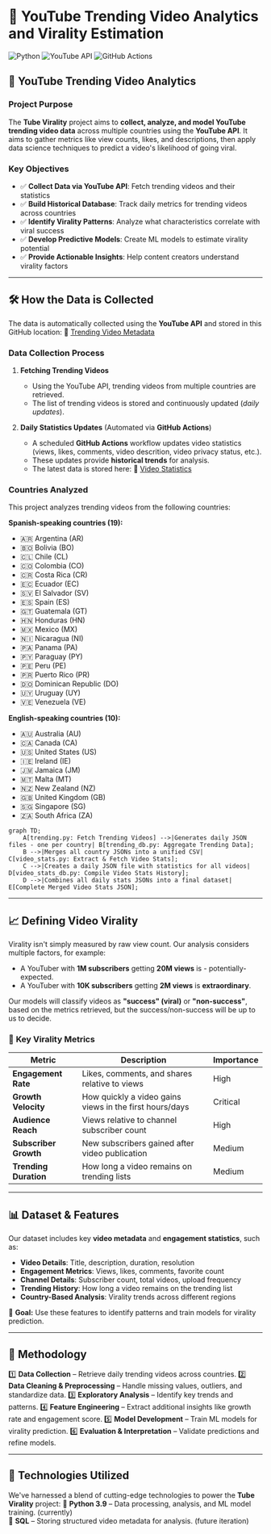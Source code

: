 # 🚀 YouTube Trending Video Analytics and Virality Estimation

![Python](https://img.shields.io/badge/-Python-000?&logo=Python)
![YouTube API](https://img.shields.io/badge/-YouTube_API-FF0000?&logo=youtube&logoColor=white)
![GitHub Actions](https://img.shields.io/badge/-GitHub_Actions-2088FF?&logo=github-actions&logoColor=white)

## 🎯 YouTube Trending Video Analytics

### **Project Purpose**
The **Tube Virality** project aims to **collect, analyze, and model YouTube trending video data** across multiple countries using the **YouTube API**. It aims to gather metrics like view counts, likes, and descriptions, then apply data science techniques to predict a video's likelihood of going viral.


### **Key Objectives**
- ✅ **Collect Data via YouTube API**: Fetch trending videos and their statistics
- ✅ **Build Historical Database**: Track daily metrics for trending videos across countries
- ✅ **Identify Virality Patterns**: Analyze what characteristics correlate with viral success
- ✅ **Develop Predictive Models**: Create ML models to estimate virality potential
- ✅ **Provide Actionable Insights**: Help content creators understand virality factors

---

## 🛠️ How the Data is Collected

The data is automatically collected using the **YouTube API** and stored in this GitHub location:
🔗 [Trending Video Metadata](https://github.com/gpsyrou/tube-virality/tree/main/assets/meta/trending)

### **Data Collection Process**
1. **Fetching Trending Videos**
   - Using the YouTube API, trending videos from multiple countries are retrieved.
   - The list of trending videos is stored and continuously updated (_daily updates_).

2. **Daily Statistics Updates** (Automated via **GitHub Actions**)
   - A scheduled **GitHub Actions** workflow updates video statistics (views, likes, comments, video descrition, video privacy status, etc.).
   - These updates provide **historical trends** for analysis.
   - The latest data is stored here:
     🔗 [Video Statistics](https://github.com/gpsyrou/tube-virality/tree/main/assets/meta/video_stats)

### **Countries Analyzed**

This project analyzes trending videos from the following countries:

**Spanish-speaking countries (19):**
- 🇦🇷 Argentina (AR)
- 🇧🇴 Bolivia (BO)
- 🇨🇱 Chile (CL)
- 🇨🇴 Colombia (CO)
- 🇨🇷 Costa Rica (CR)
- 🇪🇨 Ecuador (EC)
- 🇸🇻 El Salvador (SV)
- 🇪🇸 Spain (ES)
- 🇬🇹 Guatemala (GT)
- 🇭🇳 Honduras (HN)
- 🇲🇽 Mexico (MX)
- 🇳🇮 Nicaragua (NI)
- 🇵🇦 Panama (PA)
- 🇵🇾 Paraguay (PY)
- 🇵🇪 Peru (PE)
- 🇵🇷 Puerto Rico (PR)
- 🇩🇴 Dominican Republic (DO)
- 🇺🇾 Uruguay (UY)
- 🇻🇪 Venezuela (VE)

**English-speaking countries (10):**
- 🇦🇺 Australia (AU)
- 🇨🇦 Canada (CA)
- 🇺🇸 United States (US)
- 🇮🇪 Ireland (IE)
- 🇯🇲 Jamaica (JM)
- 🇲🇹 Malta (MT)
- 🇳🇿 New Zealand (NZ)
- 🇬🇧 United Kingdom (GB)
- 🇸🇬 Singapore (SG)
- 🇿🇦 South Africa (ZA)

```mermaid
graph TD;
    A[trending.py: Fetch Trending Videos] -->|Generates daily JSON files - one per country| B[trending_db.py: Aggregate Trending Data];
    B -->|Merges all country JSONs into a unified CSV| C[video_stats.py: Extract & Fetch Video Stats];
    C -->|Creates a daily JSON file with statistics for all videos| D[video_stats_db.py: Compile Video Stats History];
    D -->|Combines all daily stats JSONs into a final dataset| E[Complete Merged Video Stats JSON];
```
---

## 📈 Defining Video Virality

Virality isn't simply measured by raw view count. Our analysis considers multiple factors, for example:
- A YouTuber with **1M subscribers** getting **20M views** is - potentially- expected.
- A YouTuber with **10K subscribers** getting **2M views** is **extraordinary**.

Our models will classify videos as **"success" (viral)** or **"non-success"**, based on the metrics retrieved, but the success/non-success will be up to us to decide.



### 🔎 **Key Virality Metrics**

| **Metric**            | **Description**                                             | **Importance** |
|------------------------|------------------------------------------------------------|----------------|
| **Engagement Rate**     | Likes, comments, and shares relative to views             | High           |
| **Growth Velocity**     | How quickly a video gains views in the first hours/days   | Critical       |
| **Audience Reach**      | Views relative to channel subscriber count                | High           |
| **Subscriber Growth**   | New subscribers gained after video publication            | Medium         |
| **Trending Duration**   | How long a video remains on trending lists                | Medium         |

---

## 📊 Dataset & Features

Our dataset includes key **video metadata** and **engagement statistics**, such as:

- **Video Details**: Title, description, duration, resolution
- **Engagement Metrics**: Views, likes, comments, favorite count
- **Channel Details**: Subscriber count, total videos, upload frequency
- **Trending History**: How long a video remains on the trending list
- **Country-Based Analysis**: Virality trends across different regions

📌 **Goal:** Use these features to identify patterns and train models for virality prediction.

---

## 🔬 Methodology

1️⃣ **Data Collection** – Retrieve daily trending videos across countries.
2️⃣ **Data Cleaning & Preprocessing** – Handle missing values, outliers, and standardize data.
3️⃣ **Exploratory Analysis** – Identify key trends and patterns.
4️⃣ **Feature Engineering** – Extract additional insights like growth rate and engagement score.
5️⃣ **Model Development** – Train ML models for virality prediction.
6️⃣ **Evaluation & Interpretation** – Validate predictions and refine models.

---

## 🔨  Technologies Utilized

We've harnessed a blend of cutting-edge technologies to power the **Tube Virality** project:
🔹 **Python 3.9** – Data processing, analysis, and ML model training. (currently)<br/>
🔹 **SQL** – Storing structured video metadata for analysis. (future iteration)
